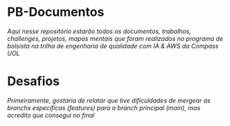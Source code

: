 # PB-Documentos
*Aqui nesse repositório estarão todos os documentos, trabalhos, challenges, projetos, mapas mentais que foram realizados no programa de bolsista na trilha de engenharia de qualidade com IA & AWS da Compass UOL*


# Desafios
*Primeiramente, gostaria de relatar que tive dificuldades de mergear as branchs específicas (features) para a branch principal (main), mas acredito que consegui no final*
